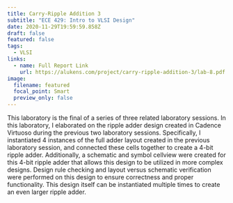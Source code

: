 ```yaml
---
title: Carry-Ripple Addition 3
subtitle: "ECE 429: Intro to VLSI Design"
date: 2020-11-29T19:59:59.858Z
draft: false
featured: false
tags:
  - VLSI
links:
  - name: Full Report Link
    url: https://alukens.com/project/carry-ripple-addition-3/lab-8.pdf
image:
  filename: featured
  focal_point: Smart
  preview_only: false
---
```

This laboratory is the final of a series of three related laboratory sessions. In this laboratory, I elaborated on the ripple adder design created in Cadence Virtuoso during the previous two laboratory sessions. Specifically, I instantiated 4 instances of the full adder layout created in the previous laboratory session, and connected these cells together to create a 4-bit ripple adder. Additionally, a schematic and symbol cellview were created for this 4-bit ripple adder that allows this design to be utilized in more complex designs. Design rule checking and layout versus schematic verification were performed on this design to ensure correctness and proper functionality. This design itself can be instantiated multiple times to create an even larger ripple adder.